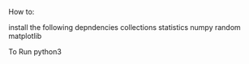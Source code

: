 How to:

install the following depndencies
collections
statistics
numpy
random
matplotlib

To Run
python3 <filename>